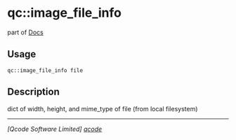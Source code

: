 qc::image_file_info
===================

part of [Docs](.)

Usage
-----
`qc::image_file_info file`

Description
-----------
dict of width, height, and mime_type of file (from local filesystem)

----------------------------------
*[Qcode Software Limited] [qcode]*

[qcode]: http://www.qcode.co.uk "Qcode Software"